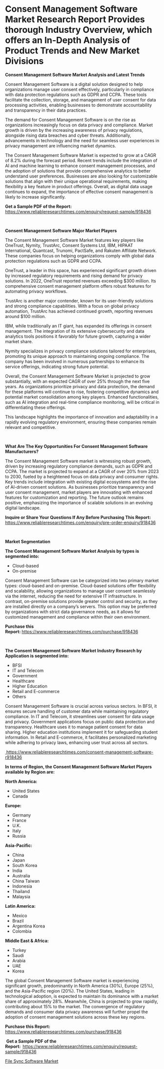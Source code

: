 <p><h1>Consent Management Software Market Research Report Provides thorough Industry Overview, which offers an In-Depth Analysis of Product Trends and New Market Divisions</h1></p><p><strong>Consent Management Software Market Analysis and Latest Trends</strong></p>
<p><p>Consent Management Software is a digital solution designed to help organizations manage user consent effectively, particularly in compliance with data protection regulations such as GDPR and CCPA. These tools facilitate the collection, storage, and management of user consent for data processing activities, enabling businesses to demonstrate accountability and transparency in their data practices. </p><p>The demand for Consent Management Software is on the rise as organizations increasingly focus on data privacy and compliance. Market growth is driven by the increasing awareness of privacy regulations, alongside rising data breaches and cyber threats. Additionally, advancements in technology and the need for seamless user experiences in privacy management are influencing market dynamics. </p><p>The Consent Management Software Market is expected to grow at a CAGR of 8.2% during the forecast period. Recent trends include the integration of AI and machine learning to enhance consent management processes, and the adoption of solutions that provide comprehensive analytics to better understand user preferences. Businesses are also looking for customizable solutions that align with their unique operational requirements, making flexibility a key feature in product offerings. Overall, as digital data usage continues to expand, the importance of effective consent management is likely to increase significantly.</p></p>
<p><strong>Get a Sample PDF of the Report:&nbsp;</strong> <a href="https://www.reliableresearchtimes.com/enquiry/request-sample/918436?utm_campaign=2956&utm_medium=2&utm_source=Github&utm_content=ia&utm_term=06032025&utm_id=consent-management-software">https://www.reliableresearchtimes.com/enquiry/request-sample/918436</a></p>
<p>&nbsp;</p>
<p><strong>Consent Management Software Major Market Players</strong></p>
<p><p>The Consent Management Software Market features key players like OneTrust, Nymity, TrustArc, Consent Systems Ltd, IBM, HIPAAT International, Quantcast, Trunomi, PactSafe, and Rakuten Affiliate Network. These companies focus on helping organizations comply with global data protection regulations such as GDPR and CCPA.</p><p>OneTrust, a leader in this space, has experienced significant growth driven by increased regulatory requirements and rising demand for privacy solutions. In 2022, OneTrust reported revenues exceeding $300 million. Its comprehensive consent management platform offers robust features for automating privacy workflows.</p><p>TrustArc is another major contender, known for its user-friendly solutions and strong compliance capabilities. With a focus on global privacy automation, TrustArc has achieved continued growth, reporting revenues around $100 million.</p><p>IBM, while traditionally an IT giant, has expanded its offerings in consent management. The integration of its extensive cybersecurity and data analytics tools positions it favorably for future growth, capturing a wider market share.</p><p>Nymity specializes in privacy compliance solutions tailored for enterprises, promoting its unique approach to maintaining ongoing compliance. The company has been involved in numerous partnerships to enhance its service offerings, indicating strong future potential.</p><p>Overall, the Consent Management Software Market is projected to grow substantially, with an expected CAGR of over 25% through the next five years. As organizations prioritize privacy and data protection, the demand for these platforms will continue to rise, fostering competitive dynamics and potential market consolidation among key players. Enhanced functionalities, such as AI integration and real-time compliance monitoring, will be critical in differentiating these offerings.</p><p>This landscape highlights the importance of innovation and adaptability in a rapidly evolving regulatory environment, ensuring these companies remain relevant and competitive.</p></p>
<p>&nbsp;</p>
<p><strong>What Are The Key Opportunities For Consent Management Software Manufacturers?</strong></p>
<p><p>The Consent Management Software market is witnessing robust growth, driven by increasing regulatory compliance demands, such as GDPR and CCPA. The market is projected to expand at a CAGR of over 20% from 2023 to 2030, fueled by a heightened focus on data privacy and consumer rights. Key trends include integration with existing digital ecosystems and the rise of AI-driven consent solutions. As businesses prioritize transparency and user consent management, market players are innovating with enhanced features for customization and reporting. The future outlook remains positive, emphasizing the importance of scalable solutions in an evolving digital landscape.</p></p>
<p><strong>Inquire or Share Your Questions If Any Before Purchasing This Report:</strong> <a href="https://www.reliableresearchtimes.com/enquiry/pre-order-enquiry/918436?utm_campaign=2956&utm_medium=2&utm_source=Github&utm_content=ia&utm_term=06032025&utm_id=consent-management-software">https://www.reliableresearchtimes.com/enquiry/pre-order-enquiry/918436</a></p>
<p>&nbsp;</p>
<p><strong>Market Segmentation</strong></p>
<p><strong>The Consent Management Software Market Analysis by types is segmented into:</strong></p>
<p><ul><li>Cloud-based</li><li>On-premise</li></ul></p>
<p><p>Consent Management Software can be categorized into two primary market types: cloud-based and on-premise. Cloud-based solutions offer flexibility and scalability, allowing organizations to manage user consent seamlessly via the internet, reducing the need for extensive IT infrastructure. In contrast, on-premise solutions provide greater control and security, as they are installed directly on a company’s servers. This option may be preferred by organizations with strict data governance needs, as it allows for customized management and compliance within their own environment.</p></p>
<p><strong>Purchase this Report:&nbsp;</strong><a href="https://www.reliableresearchtimes.com/purchase/918436?utm_campaign=2956&utm_medium=2&utm_source=Github&utm_content=ia&utm_term=06032025&utm_id=consent-management-software">https://www.reliableresearchtimes.com/purchase/918436</a></p>
<p>&nbsp;</p>
<p><strong>The Consent Management Software Market Industry Research by Application is segmented into:</strong></p>
<p><ul><li>BFSI</li><li>IT and Telecom</li><li>Government</li><li>Healthcare</li><li>Higher Education</li><li>Retail and E-commerce</li><li>Others</li></ul></p>
<p><p>Consent Management Software is crucial across various sectors. In BFSI, it ensures secure handling of customer data while maintaining regulatory compliance. In IT and Telecom, it streamlines user consent for data usage and privacy. Government applications focus on public data protection and transparency. Healthcare uses it to manage patient consent for data sharing. Higher education institutions implement it for safeguarding student information. In Retail and E-commerce, it facilitates personalized marketing while adhering to privacy laws, enhancing user trust across all sectors.</p></p>
<p><a href="https://www.reliableresearchtimes.com/consent-management-software-r918436?utm_campaign=2956&utm_medium=2&utm_source=Github&utm_content=ia&utm_term=06032025&utm_id=consent-management-software">&nbsp;https://www.reliableresearchtimes.com/consent-management-software-r918436</a></p>
<p><strong>In terms of Region, the Consent Management Software Market Players available by Region are:</strong></p>
<p>
    <p> <strong> North America: </strong>
        <ul>
            <li>United States</li>
            <li>Canada</li>
        </ul>
        </p> 
    <p> <strong> Europe: </strong>
        <ul>
            <li>Germany</li>
            <li>France</li>
            <li>U.K.</li>
            <li>Italy</li>
            <li>Russia</li>
        </ul>
        </p> 
    <p> <strong> Asia-Pacific: </strong>
        <ul>
            <li>China</li>
            <li>Japan</li>
            <li>South Korea</li>
            <li>India</li>
            <li>Australia</li>
            <li>China Taiwan</li>
            <li>Indonesia</li>
            <li>Thailand</li>
            <li>Malaysia</li>
        </ul>
        </p> 
    <p> <strong> Latin America: </strong>
        <ul>
            <li>Mexico</li>
            <li>Brazil</li>
            <li>Argentina Korea</li>
            <li>Colombia</li>
        </ul>
        </p> 
    <p> <strong> Middle East & Africa: </strong>
        <ul>
            <li>Turkey</li>
            <li>Saudi</li>
            <li>Arabia</li>
            <li>UAE</li>
            <li>Korea</li>
        </ul>
    </p>
    </p>
<p><p>The global Consent Management Software market is experiencing significant growth, predominantly in North America (30%), Europe (25%), and the Asia-Pacific region (20%). The United States, leading in technological adoption, is expected to maintain its dominance with a market share of approximately 28%. Meanwhile, China is projected to grow rapidly, contributing about 15% to the market. The convergence of regulatory demands and consumer data privacy awareness will further propel the adoption of consent management solutions across these key regions.</p></p>
<p><strong>Purchase this Report: </strong><a href="https://www.reliableresearchtimes.com/purchase/918436?utm_campaign=2956&utm_medium=2&utm_source=Github&utm_content=ia&utm_term=06032025&utm_id=consent-management-software">https://www.reliableresearchtimes.com/purchase/918436</a></p>
<p>&nbsp;<strong>Get a Sample PDF of the Report:&nbsp;&nbsp;</strong><a href="https://www.reliableresearchtimes.com/enquiry/request-sample/918436?utm_campaign=2956&utm_medium=2&utm_source=Github&utm_content=ia&utm_term=06032025&utm_id=consent-management-software">https://www.reliableresearchtimes.com/enquiry/request-sample/918436</a></p>
<p><strong></strong></p>
<p><p><a href="https://github.com/carylgrinko/Market-Research-Report-List-1/blob/main/file-sync-software-market.md?utm_campaign=2956&utm_medium=2&utm_source=Github&utm_content=ia&utm_term=06032025&utm_id=consent-management-software">File Sync Software Market</a></p></p>